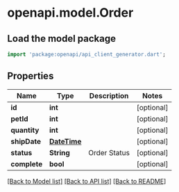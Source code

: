 # openapi.model.Order

## Load the model package
```dart
import 'package:openapi/api_client_generator.dart';
```

## Properties
Name | Type | Description | Notes
------------ | ------------- | ------------- | -------------
**id** | **int** |  | [optional] 
**petId** | **int** |  | [optional] 
**quantity** | **int** |  | [optional] 
**shipDate** | [**DateTime**](DateTime.md) |  | [optional] 
**status** | **String** | Order Status | [optional] 
**complete** | **bool** |  | [optional] 

[[Back to Model list]](../README.md#documentation-for-models) [[Back to API list]](../README.md#documentation-for-api-endpoints) [[Back to README]](../README.md)


